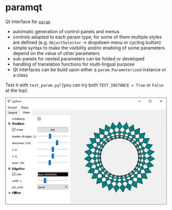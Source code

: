 # paramqt
Qt interface for [`param`](https://github.com/holoviz/param)

- automatic generation of control panels and menus
- controls adapted to each param type; for some of them multiple styles are 
defined (e.g. `ObjectSelector` -> dropdown menu or cycling button)
- simple syntax to make the visibility and/or enabling of some parameters depend on the value of other parameters
- sub-panels for nested parameters can be folded or developed
- handling of translation functions for multi-lingual purpose
- Qt interfaces can be build upon either a `param.Parameterized` instance or a
 class

Test it with `test_param.py`! (you can try both `TEST_INSTANCE = True` or 
`False` at the top).

![](paramqt/doc/_static/paramqt_example.png)

